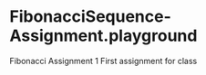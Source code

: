 FibonacciSequence-Assignment.playground
=======================================

Fibonacci Assignment 1
First assignment for class
